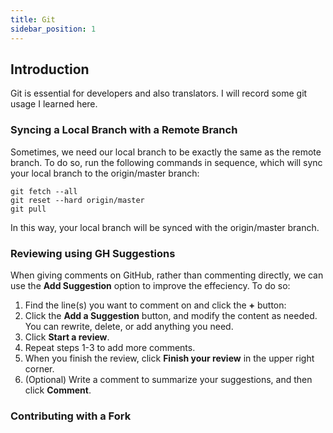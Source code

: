 ```yaml
---
title: Git
sidebar_position: 1
---
```


## Introduction

Git is essential for developers and also translators. I will record some git usage I learned here.

### Syncing a Local Branch with a Remote Branch

Sometimes, we need our local branch to be exactly the same as the remote branch. To do so, run the following commands in sequence, which will sync your local branch to the origin/master branch:
```
git fetch --all
git reset --hard origin/master 
git pull
```

In this way, your local branch will be synced with the origin/master branch.

### Reviewing using GH Suggestions
When giving comments on GitHub, rather than commenting directly, we can use the **Add Suggestion** option to improve the effeciency. To do so:
1. Find the line(s) you want to comment on and click the **+** button:
2. Click the **Add a Suggestion** button, and modify the content as needed. You can rewrite, delete, or add anything you need.
3. Click **Start a review**.
4. Repeat steps 1-3 to add more comments.
5. When you finish the review, click **Finish your review** in the upper right corner.
6. (Optional) Write a comment to summarize your suggestions, and then click **Comment**.


### Contributing with a Fork